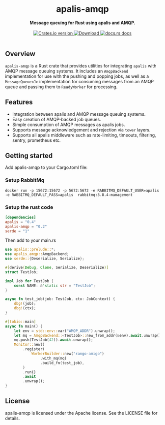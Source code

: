 <h1 align="center">apalis-amqp</h1>
<div align="center">
 <strong>
   Message queuing for Rust using apalis and AMQP.
 </strong>
</div>

<br />

<div align="center">
  <!-- Crates version -->
  <a href="https://crates.io/crates/apalis-amqp">
    <img src="https://img.shields.io/crates/v/apalis-amqp.svg?style=flat-square"
    alt="Crates.io version" />
  </a>
  <!-- Downloads -->
  <a href="https://crates.io/crates/apalis-amqp">
    <img src="https://img.shields.io/crates/d/apalis-amqp.svg?style=flat-square"
      alt="Download" />
  </a>
  <!-- docs.rs docs -->
  <a href="https://docs.rs/apalis-amqp">
    <img src="https://img.shields.io/badge/docs-latest-blue.svg?style=flat-square"
      alt="docs.rs docs" />
  </a>
</div>
<br/>

## Overview

`apalis-amqp` is a Rust crate that provides utilities for integrating `apalis` with AMQP message queuing systems. It includes an `AmqpBackend` implementation for use with the pushing and popping jobs, as well as a `MessageQueue<J>` implementation for consuming messages from an AMQP queue and passing them to `ReadyWorker` for processing.

## Features

- Integration between apalis and AMQP message queuing systems.
- Easy creation of AMQP-backed job queues.
- Simple consumption of AMQP messages as apalis jobs.
- Supports message acknowledgement and rejection via `tower` layers.
- Supports all apalis middleware such as rate-limiting, timeouts, filtering, sentry, prometheus etc.

## Getting started

Add apalis-amqp to your Cargo.toml file:

### Setup RabbitMq

```
docker run -p 15672:15672 -p 5672:5672 -e RABBITMQ_DEFAULT_USER=apalis -e RABBITMQ_DEFAULT_PASS=apalis  rabbitmq:3.8.4-management
```

### Setup the rust code

````toml
[dependencies]
apalis = "0.4"
apalis-amqp = "0.2"
serde = "1"
````

Then add to your main.rs

````rust
use apalis::prelude::*;
use apalis_amqp::AmqpBackend;
use serde::{Deserialize, Serialize};

#[derive(Debug, Clone, Serialize, Deserialize)]
struct TestJob;

impl Job for TestJob {
    const NAME: &'static str = "TestJob";
}

async fn test_job(job: TestJob, ctx: JobContext) {
    dbg!(job);
    dbg!(ctx);
}

#[tokio::main]
async fn main() {
    let env = std::env::var("AMQP_ADDR").unwrap();
    let mq = AmqpBackend::<TestJob>::new_from_addr(&env).await.unwrap();
    mq.push(TestJob(42)).await.unwrap();
    Monitor::new()
        .register(
            WorkerBuilder::new("rango-amigo")
                .with_mq(mq)
                .build_fn(test_job),
        )
        .run()
        .await
        .unwrap();
}

````

## License

apalis-amqp is licensed under the Apache license. See the LICENSE file for details.


